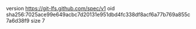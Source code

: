 version https://git-lfs.github.com/spec/v1
oid sha256:7025ace99e649acbc7d20131e951dbd4fc338df8acf6a77b769a855c7a6d38f9
size 7
